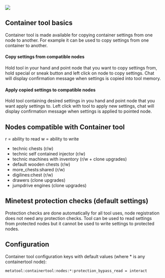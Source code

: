 ![](https://mineunit-badges.000webhostapp.com/S-S-X/metatool/containertool-coverage)

## Container tool basics

Container tool is made available for copying container settings from one node to another.
For example it can be used to copy settings from one container to another.

#### Copy settings from compatible nodes

Hold tool in your hand and point node that you want to copy settings from, hold special or sneak button and left click on node to copy settings.
Chat will display confirmation message when settings is copied into tool memory.

#### Apply copied settings to compatible nodes

Hold tool containing desired settings in you hand and point node that you want apply settings to.
Left click with tool to apply new settings, chat will display confirmation message when settings is applied to pointed node.

## Nodes compatible with Container tool

r = ability to read
w = ability to write

* technic chests (r/w)
* technic self contained injector (r/w)
* technic machines with inventory (r/w + clone upgrades)
* default wooden chests (r/w)
* more_chests:shared (r/w)
* digilines:chest (r/w)
* drawers (clone upgrades)
* jumpdrive engines (clone upgrades)

## Minetest protection checks (default settings)

Protection checks are done automatically for all tool uses, node registration does not need any protection checks.
Tool can be used to read settings from protected nodes but it cannot be used to write settings to protected nodes.

## Configuration

Container tool configuration keys with default values (where * is any containertool node):

```
metatool:containertool:nodes:*:protection_bypass_read = interact
```
